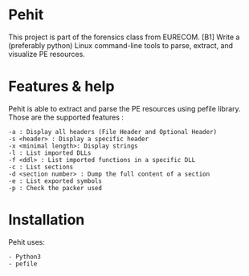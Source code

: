 # Pehit
This project is part of the forensics class from EURECOM.
[B1] Write a (preferably python) Linux command-line tools to parse, extract, and visualize PE resources.

# Features & help
Pehit is able to extract and parse the PE resources using pefile library.
Those are the supported features :
```
-a : Display all headers (File Header and Optional Header)
-s <header> : Display a specific header
-x <minimal length>: Display strings
-l : List imported DLLs
-f <ddl> : List imported functions in a specific DLL
-c : List sections
-d <section number> : Dump the full content of a section
-e : List exported symbols
-p : Check the packer used
```
# Installation
Pehit uses:
```
- Python3
- pefile
```
